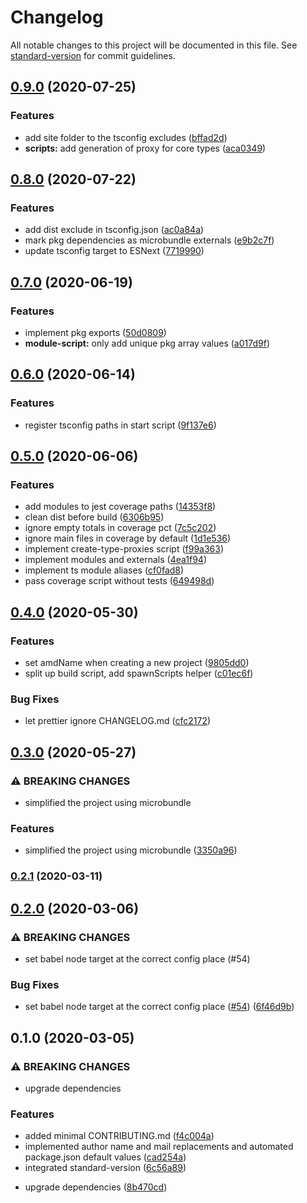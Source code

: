 # Changelog

All notable changes to this project will be documented in this file. See [standard-version](https://github.com/conventional-changelog/standard-version) for commit guidelines.

## [0.9.0](https://github.com/witneyjs/witney/compare/v0.8.0...v0.9.0) (2020-07-25)


### Features

* add site folder to the tsconfig excludes ([bffad2d](https://github.com/witneyjs/witney/commit/bffad2dc079cf8cf906224aeeaeb2bcea2b4c837))
* **scripts:** add generation of proxy for core types ([aca0349](https://github.com/witneyjs/witney/commit/aca034912003d789fd262209859b71481c220385))

## [0.8.0](https://github.com/witneyjs/witney/compare/v0.7.0...v0.8.0) (2020-07-22)


### Features

* add dist exclude in tsconfig.json ([ac0a84a](https://github.com/witneyjs/witney/commit/ac0a84ae90062947196ae528c2ce031665ec3b8d))
* mark pkg dependencies as microbundle externals ([e9b2c7f](https://github.com/witneyjs/witney/commit/e9b2c7f20baf5af160c812a108b05f1bc06e6275))
* update tsconfig target to ESNext ([7719990](https://github.com/witneyjs/witney/commit/77199902f48e52265478a14fabc75fadd6839da7))

## [0.7.0](https://github.com/witneyjs/witney/compare/v0.6.0...v0.7.0) (2020-06-19)


### Features

* implement pkg exports ([50d0809](https://github.com/witneyjs/witney/commit/50d08091d823515da85ba18874ea8a2a4e7b2e2b))
* **module-script:** only add unique pkg array values ([a017d9f](https://github.com/witneyjs/witney/commit/a017d9f8653fbf383a3dd03c8a7dd70ec87a4def))

## [0.6.0](https://github.com/witneyjs/witney/compare/v0.5.0...v0.6.0) (2020-06-14)


### Features

* register tsconfig paths in start script ([9f137e6](https://github.com/witneyjs/witney/commit/9f137e6d632cc201e48f4714e8ab08038f6de9c6))

## [0.5.0](https://github.com/witneyjs/witney/compare/v0.4.0...v0.5.0) (2020-06-06)


### Features

* add modules to jest coverage paths ([14353f8](https://github.com/witneyjs/witney/commit/14353f81925fdc97aa5a063b24dfbd3a061acc8e))
* clean dist before build ([6306b95](https://github.com/witneyjs/witney/commit/6306b95b3b4c396ecbd773efd45f12c48fbd8aac))
* ignore empty totals in coverage pct ([7c5c202](https://github.com/witneyjs/witney/commit/7c5c202de1997dc086f7cb2135f2a6bc6aae10c3))
* ignore main files in coverage by default ([1d1e536](https://github.com/witneyjs/witney/commit/1d1e5369652315edad47fe0aa361b7e84a83adac))
* implement create-type-proxies script ([f99a363](https://github.com/witneyjs/witney/commit/f99a36340ece05021cb448abdb707888d7b67d98))
* implement modules and externals ([4ea1f94](https://github.com/witneyjs/witney/commit/4ea1f94ba134d7dd40ef79990d0287bf464481ee))
* implement ts module aliases ([cf0fad8](https://github.com/witneyjs/witney/commit/cf0fad8ccf9961052825b11f48648901ed244d82))
* pass coverage script without tests ([649498d](https://github.com/witneyjs/witney/commit/649498de1e6962adc58361efeae953bc8f57beb0))

## [0.4.0](https://github.com/witneyjs/witney/compare/v0.3.0...v0.4.0) (2020-05-30)


### Features

* set amdName when creating a new project ([9805dd0](https://github.com/witneyjs/witney/commit/9805dd039d43fb328a0bed9e8c261f5e4102c259))
* split up build script, add spawnScripts helper ([c01ec6f](https://github.com/witneyjs/witney/commit/c01ec6fd5bb24c19fa2ed0fca0fd85592899b3f4))


### Bug Fixes

* let prettier ignore CHANGELOG.md ([cfc2172](https://github.com/witneyjs/witney/commit/cfc21724f1d6d3b5c61dd0150940fc387be5458f))

## [0.3.0](https://github.com/witneyjs/witney/compare/v0.2.1...v0.3.0) (2020-05-27)


### ⚠ BREAKING CHANGES

* simplified the project using microbundle

### Features

* simplified the project using microbundle ([3350a96](https://github.com/witneyjs/witney/commit/3350a96fd8f7d23b7d16b4a7b0c52db867fad72e))

### [0.2.1](https://github.com/witneyjs/witney/compare/v0.2.0...v0.2.1) (2020-03-11)

## [0.2.0](https://github.com/witneyjs/witney/compare/v0.1.0...v0.2.0) (2020-03-06)

### ⚠ BREAKING CHANGES

- set babel node target at the correct config place (#54)

### Bug Fixes

- set babel node target at the correct config place ([#54](https://github.com/witneyjs/witney/issues/54)) ([6f46d9b](https://github.com/witneyjs/witney/commit/6f46d9bd3550d15cdf290fce39c7f54a8a8c83fa))

## 0.1.0 (2020-03-05)

### ⚠ BREAKING CHANGES

- upgrade dependencies

### Features

- added minimal CONTRIBUTING.md ([f4c004a](https://github.com/witneyjs/witney/commit/f4c004a71cc11f6530831de9995a407f6d32b7ac))
- implemented author name and mail replacements and automated package.json default values ([cad254a](https://github.com/witneyjs/witney/commit/cad254a2bc63bd0f68cc43b8217bd6f0218b89ce))
- integrated standard-version ([6c56a89](https://github.com/witneyjs/witney/commit/6c56a899ac6ddded6158b6bb924a2bf8c78da2b3))

* upgrade dependencies ([8b470cd](https://github.com/witneyjs/witney/commit/8b470cd6839a3b0ce77a64cb410369f2907857e5))
